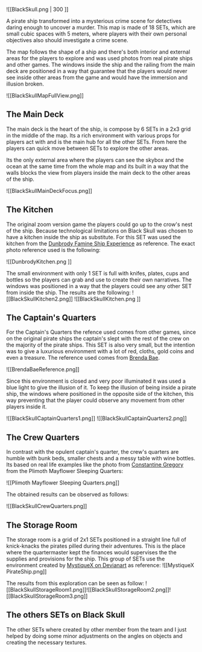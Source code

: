 ![[BlackSkull.png | 300 ]]

A pirate ship transformed into a mysterious crime scene for detectives daring enough to uncover a murder. This map is made of 18 SETs, which are small cubic spaces with 5 meters, where players with their own personal objectives also should investigate a crime scene.

The map follows the shape of a ship and there's both interior and external areas for the players to explore and was used photos from real pirate ships and other games. The windows inside the ship and the railing from the main deck are positioned in a way that guarantee that the players would never see inside other areas from the game and would have the immersion and illusion broken.

![[BlackSkullMapFullView.png]]
## The Main Deck
The main deck is the heart of the ship,  is compose by 6 SETs in a 2x3 grid in the middle of the map. Its a rich environment with various props for players act with and is the main hub for all the other SETs. From here the players can quick move between SETs to explore the other areas. 

Its the only external area where the players can see the skybox and the ocean at the same time from the whole map and its built in a way that the walls blocks the view from players inside the main deck to the other areas of the ship.

![[BlackSkullMainDeckFocus.png]]
## The Kitchen
The original zoom version game the players could go up to the crow's nest of the ship. Because technological limitations on Black Skull was chosen to have a kitchen inside the ship as substitute.  For this SET was used the kitchen from the [Dunbrody Famine Ship Experience](https://www.tripadvisor.com/LocationPhotoDirectLink-g186641-d1720902-i45522462-Dunbrody_Famine_Ship_Experience-New_Ross_County_Wexford.html) as reference. The exact photo reference used is the following:

![[DunbrodyKitchen.png ]]

The small environment with only 1 SET is full with knifes, plates, cups and bottles so the players can grab and use to create their own narratives. The windows was positioned in a way that the players could see any other SET from inside the ship. The results are the following:
![[BlackSkullKitchen2.png]] ![[BlackSkullKitchen.png ]]
## The Captain's Quarters
For the Captain's Quarters the refence used comes from other games, since on the original pirate ships the captain's slept with the rest of the crew on the majority of the pirate ships. This SET is also very small, but the intention was to give a luxurious environment with a lot of red, cloths, gold coins and even a treasure. The reference used comes from [Brenda Bae](https://www.artstation.com/artwork/e0awN3).

![[BrendaBaeReference.png]]

Since this environment is closed and very poor illuminated it was used a blue light to give the illusion of it. To keep the illusion of being inside a pirate ship, the windows where positioned in the opposite side of the kitchen, this way preventing that the player could observe any movement from other players inside it.

![[BlackSkullCaptainQuarters1.png]]
![[BlackSkullCaptainQuarters2.png]]
## The Crew Quarters
In contrast with the opulent captain's quarter, the crew's quarters are humble with bunk beds, smaller chests and a messy table with wine bottles. Its based on real life examples like the photo from [Constantine Gregory](https://fineartamerica.com/featured/plimoth-mayflower-sleeping-quarters-constantine-gregory.html) from the Plimoth Mayflower Sleeping Quarters:

![[Plimoth Mayflower Sleeping Quarters.png]]


The obtained results can be observed as follows:

![[BlackSkullCrewQuarters.png]]

## The Storage Room
The storage room is a grid of 2x1 SETs positioned in a straight line full of knick-knacks the pirates pilled during their adventures. This is the place where the quartermaster kept the finances would supervises the the supplies and provisions for the ship. This group of SETs use the environment created by [MystiqueX on Devianart](https://www.deviantart.com/mystiquex/art/Pirate-Ship-Screenshot-3-195596358) as reference: 
![[MystiqueX PirateShip.png]]

The results from this exploration can be seen as follow:
![[BlackSkullStorageRoom1.png]]![[BlackSkullStorageRoom2.png]]![[BlackSkullStorageRoom3.png]]
## The others SETs on Black Skull
The other SETs where created by other member from the team and I just helped by doing some minor adjustments on the angles on objects and creating the necessary textures.